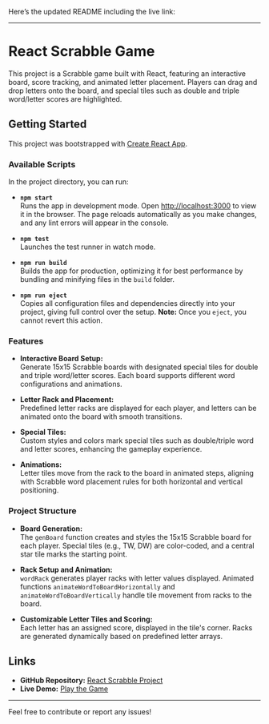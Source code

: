 Here’s the updated README including the live link:

---

# React Scrabble Game

This project is a Scrabble game built with React, featuring an interactive board, score tracking, and animated letter placement. Players can drag and drop letters onto the board, and special tiles such as double and triple word/letter scores are highlighted.

## Getting Started

This project was bootstrapped with [Create React App](https://github.com/facebook/create-react-app).

### Available Scripts

In the project directory, you can run:

- **`npm start`**  
  Runs the app in development mode. Open [http://localhost:3000](http://localhost:3000) to view it in the browser. The page reloads automatically as you make changes, and any lint errors will appear in the console.

- **`npm test`**  
  Launches the test runner in watch mode.

- **`npm run build`**  
  Builds the app for production, optimizing it for best performance by bundling and minifying files in the `build` folder.

- **`npm run eject`**  
  Copies all configuration files and dependencies directly into your project, giving full control over the setup. **Note:** Once you `eject`, you cannot revert this action.

### Features

- **Interactive Board Setup:**  
  Generate 15x15 Scrabble boards with designated special tiles for double and triple word/letter scores. Each board supports different word configurations and animations.

- **Letter Rack and Placement:**  
  Predefined letter racks are displayed for each player, and letters can be animated onto the board with smooth transitions.

- **Special Tiles:**  
  Custom styles and colors mark special tiles such as double/triple word and letter scores, enhancing the gameplay experience.

- **Animations:**  
  Letter tiles move from the rack to the board in animated steps, aligning with Scrabble word placement rules for both horizontal and vertical positioning.

### Project Structure

- **Board Generation:**  
  The `genBoard` function creates and styles the 15x15 Scrabble board for each player. Special tiles (e.g., TW, DW) are color-coded, and a central star tile marks the starting point.

- **Rack Setup and Animation:**  
  `wordRack` generates player racks with letter values displayed. Animated functions `animateWordToBoardHorizontally` and `animateWordToBoardVertically` handle tile movement from racks to the board.

- **Customizable Letter Tiles and Scoring:**  
  Each letter has an assigned score, displayed in the tile's corner. Racks are generated dynamically based on predefined letter arrays.

## Links

- **GitHub Repository:** [React Scrabble Project](https://github.com/willisntannpc/react-scrabble-project/)
- **Live Demo:** [Play the Game](https://react-scrabble-project.vercel.app/)

---

Feel free to contribute or report any issues!